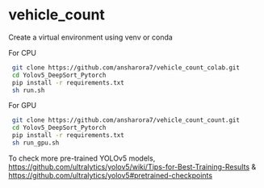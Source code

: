 # vehicle_count
Create a virtual environment using venv or conda

For CPU
```bash
 git clone https://github.com/ansharora7/vehicle_count_colab.git
 cd Yolov5_DeepSort_Pytorch
 pip install -r requirements.txt
 sh run.sh
 ```
 
 For GPU
```bash
 git clone https://github.com/ansharora7/vehicle_count_count.git
 cd Yolov5_DeepSort_Pytorch
 pip install -r requirements.txt
 sh run_gpu.sh
 ```
 
 To check more pre-trained YOLOv5 models, https://github.com/ultralytics/yolov5/wiki/Tips-for-Best-Training-Results & https://github.com/ultralytics/yolov5#pretrained-checkpoints
 
 
